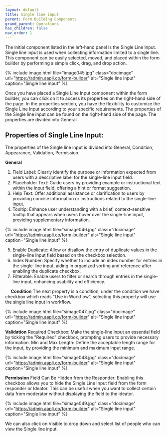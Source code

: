 ```yaml
---
layout: default
title: Single line input 
parent: Form Building Components
grand_parent: Operations
has_children: false
nav_order: 1
---
```

The initial component listed in the left-hand panel is the Single Line Input. Single line input is used when collecting information limited to a single line. This component can be easily selected, moved, and placed within the form builder by performing a simple click, drag, and drop action.

{% include image.html file="image045.jpg" class="docimage" url="https://admin.aapli.co/form-builder" alt="Single line input" caption="Single line input" %}

Once you have placed a Single Line Input component within the form builder, you can click on it to access its properties on the right-hand side of the page. In the properties section, you have the flexibility to customize the Single Line Input according to your specific requirements.
The properties of the Single line input can be found on the right-hand side of the page. The properties are divided into General 

## Properties of Single Line Input: 
The properties of the Single line input is divided into General, Condition, Appearance, Validation, Permission. 

**General**
1. Field Label: Clearly identify the purpose or information expected from users with a descriptive label for the single-line input field.
2. Placeholder Text: Guide users by providing example or instructional text within the input field, offering a hint or format suggestion.
3. Help Text: Offer additional assistance or clarification to users by providing concise information or instructions related to the single-line input.
4. Tooltip: Enhance user understanding with a brief, context-sensitive tooltip that appears when users hover over the single-line input, providing supplementary information.

{% include image.html file="simage046.jpg" class="docimage" url="https://admin.aapli.co/form-builder" alt="Single line input" caption="Single line input" %}

5. Enable Duplicate: Allow or disallow the entry of duplicate values in the single-line input field based on the checkbox selection.
6. Index Number: Specify whether to include an index number for entries in the single-line input, aiding in organized sorting and reference after enabling the duplicate checkbox.
7. Filterable: Enable users to filter or search through entries in the single-line input, enhancing usability and efficiency.

 
**Condition**
The next property is a condition, under the condition we have checkbox which reads "Use in Workflow", selecting this property will use the single line input in workflow.

{% include image.html file="simage047.jpg" class="docimage" url="https://admin.aapli.co/form-builder" alt="Single line input" caption="Single line input" %}

**Validation**
Required Checkbox: Make the single-line input an essential field by ticking the "Required" checkbox, prompting users to provide necessary information.
Min and Max Length: Define the acceptable length range for the input, by providing the minimum and maximum input range. 

{% include image.html file="simage048.jpg" class="docimage" url="https://admin.aapli.co/form-builder" alt="Single line input" caption="Single line input" %}

**Permission**
Field Can Be Hidden from the Responder: Enabling this checkbox allows you to hide the Single Line Input field from the form responder or Ideator. This can be useful when you want to collect certain data from moderator without displaying the field to the ideator.

{% include image.html file="simage049.jpg" class="docimage" url="https://admin.aapli.co/form-builder" alt="Single line input" caption="Single line input" %}

We can also click on Visible to drop down and select list of people who can view the Single line input. 